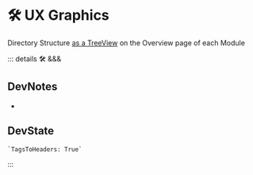 # 🛠 UX Graphics

Directory Structure [as a TreeView](https://d3js.org/what-is-d3#d3-is-a-low-level-toolbox) on the Overview page of each Module

::: details 🛠 <dev>&&&</dev>

## DevNotes

-

## DevState

```py
`TagsToHeaders: True`
```

:::
